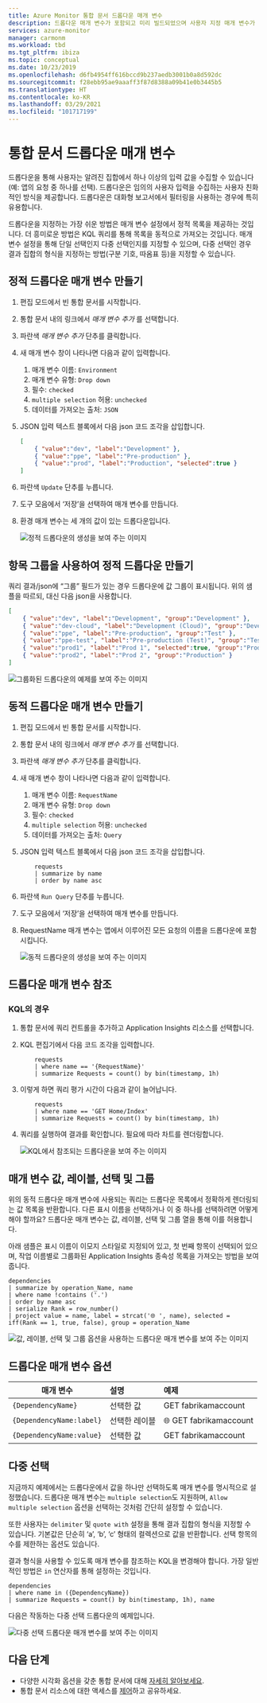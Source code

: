 ```yaml
---
title: Azure Monitor 통합 문서 드롭다운 매개 변수
description: 드롭다운 매개 변수가 포함되고 미리 빌드되었으며 사용자 지정 매개 변수가 있는 통합 문서를 이용해 복잡한 보고를 간소화
services: azure-monitor
manager: carmonm
ms.workload: tbd
ms.tgt_pltfrm: ibiza
ms.topic: conceptual
ms.date: 10/23/2019
ms.openlocfilehash: d6fb4954ff616bccd9b237aedb3001b0a8d592dc
ms.sourcegitcommit: f28ebb95ae9aaaff3f87d8388a09b41e0b3445b5
ms.translationtype: HT
ms.contentlocale: ko-KR
ms.lasthandoff: 03/29/2021
ms.locfileid: "101717199"
---
```

# <a name="workbook-drop-down-parameters"></a>통합 문서 드롭다운 매개 변수

드롭다운을 통해 사용자는 알려진 집합에서 하나 이상의 입력 값을 수집할 수 있습니다(예: 앱의 요청 중 하나를 선택). 드롭다운은 임의의 사용자 입력을 수집하는 사용자 친화적인 방식을 제공합니다. 드롭다운은 대화형 보고서에서 필터링을 사용하는 경우에 특히 유용합니다. 

드롭다운을 지정하는 가장 쉬운 방법은 매개 변수 설정에서 정적 목록을 제공하는 것입니다. 더 흥미로운 방법은 KQL 쿼리를 통해 목록을 동적으로 가져오는 것입니다. 매개 변수 설정을 통해 단일 선택인지 다중 선택인지를 지정할 수 있으며, 다중 선택인 경우 결과 집합의 형식을 지정하는 방법(구분 기호, 따옴표 등)을 지정할 수 있습니다.

## <a name="creating-a-static-drop-down-parameter"></a>정적 드롭다운 매개 변수 만들기

1. 편집 모드에서 빈 통합 문서를 시작합니다.
2. 통합 문서 내의 링크에서 _매개 변수 추가_ 를 선택합니다.
3. 파란색 _매개 변수 추가_ 단추를 클릭합니다.
4. 새 매개 변수 창이 나타나면 다음과 같이 입력합니다.
    1. 매개 변수 이름: `Environment`
    2. 매개 변수 유형: `Drop down`
    3. 필수: `checked`
    4. `multiple selection` 허용: `unchecked`
    5. 데이터를 가져오는 출처: `JSON`
5. JSON 입력 텍스트 블록에서 다음 json 코드 조각을 삽입합니다.
    ```json
    [
        { "value":"dev", "label":"Development" },
        { "value":"ppe", "label":"Pre-production" },
        { "value":"prod", "label":"Production", "selected":true }
    ]
    ```
6. 파란색 `Update` 단추를 누릅니다.
7. 도구 모음에서 ‘저장’을 선택하여 매개 변수를 만듭니다.
8. 환경 매개 변수는 세 개의 값이 있는 드롭다운입니다.

    ![정적 드롭다운의 생성을 보여 주는 이미지](./media/workbooks-dropdowns/dropdown-create.png)

## <a name="creating-a-static-dropdown-with-groups-of-items"></a>항목 그룹을 사용하여 정적 드롭다운 만들기

쿼리 결과/json에 “그룹” 필드가 있는 경우 드롭다운에 값 그룹이 표시됩니다. 위의 샘플을 따르되, 대신 다음 json을 사용합니다.

```json
[
    { "value":"dev", "label":"Development", "group":"Development" },
    { "value":"dev-cloud", "label":"Development (Cloud)", "group":"Development" },
    { "value":"ppe", "label":"Pre-production", "group":"Test" },
    { "value":"ppe-test", "label":"Pre-production (Test)", "group":"Test" },
    { "value":"prod1", "label":"Prod 1", "selected":true, "group":"Production" },
    { "value":"prod2", "label":"Prod 2", "group":"Production" }
]
```

![그룹화된 드롭다운의 예제를 보여 주는 이미지](./media/workbooks-dropdowns/grouped-dropDown.png)


## <a name="creating-a-dynamic-drop-down-parameter"></a>동적 드롭다운 매개 변수 만들기
1. 편집 모드에서 빈 통합 문서를 시작합니다.
2. 통합 문서 내의 링크에서 _매개 변수 추가_ 를 선택합니다.
3. 파란색 _매개 변수 추가_ 단추를 클릭합니다.
4. 새 매개 변수 창이 나타나면 다음과 같이 입력합니다.
    1. 매개 변수 이름: `RequestName`
    2. 매개 변수 유형: `Drop down`
    3. 필수: `checked`
    4. `multiple selection` 허용: `unchecked`
    5. 데이터를 가져오는 출처: `Query`
5. JSON 입력 텍스트 블록에서 다음 json 코드 조각을 삽입합니다.

    ```kusto
        requests
        | summarize by name
        | order by name asc
    ```
1. 파란색 `Run Query` 단추를 누릅니다.
2. 도구 모음에서 ‘저장’을 선택하여 매개 변수를 만듭니다.
3. RequestName 매개 변수는 앱에서 이루어진 모든 요청의 이름을 드롭다운에 포함시킵니다.

    ![동적 드롭다운의 생성을 보여 주는 이미지](./media/workbooks-dropdowns/dropdown-dynamic.png)

## <a name="referencing-drop-down-parameter"></a>드롭다운 매개 변수 참조

### <a name="in-kql"></a>KQL의 경우
1. 통합 문서에 쿼리 컨트롤을 추가하고 Application Insights 리소스를 선택합니다.
2. KQL 편집기에서 다음 코드 조각을 입력합니다.

    ```kusto
        requests
        | where name == '{RequestName}'
        | summarize Requests = count() by bin(timestamp, 1h)

    ```
3. 이렇게 하면 쿼리 평가 시간이 다음과 같이 늘어납니다.

    ```kusto
        requests
        | where name == 'GET Home/Index'
        | summarize Requests = count() by bin(timestamp, 1h)
    ```

4. 쿼리를 실행하여 결과를 확인합니다. 필요에 따라 차트를 렌더링합니다.

    ![KQL에서 참조되는 드롭다운을 보여 주는 이미지](./media/workbooks-dropdowns/dropdown-reference.png)


## <a name="parameter-value-label-selection-and-group"></a>매개 변수 값, 레이블, 선택 및 그룹
위의 동적 드롭다운 매개 변수에 사용되는 쿼리는 드롭다운 목록에서 정확하게 렌더링되는 값 목록을 반환합니다. 다른 표시 이름을 선택하거나 이 중 하나를 선택하려면 어떻게 해야 할까요? 드롭다운 매개 변수는 값, 레이블, 선택 및 그룹 열을 통해 이를 허용합니다.

아래 샘플은 표시 이름이 이모지 스타일로 지정되어 있고, 첫 번째 항목이 선택되어 있으며, 작업 이름별로 그룹화된 Application Insights 종속성 목록을 가져오는 방법을 보여 줍니다.

```kusto
dependencies
| summarize by operation_Name, name
| where name !contains ('.')
| order by name asc
| serialize Rank = row_number()
| project value = name, label = strcat('🌐 ', name), selected = iff(Rank == 1, true, false), group = operation_Name
```

![값, 레이블, 선택 및 그룹 옵션을 사용하는 드롭다운 매개 변수를 보여 주는 이미지](./media/workbooks-dropdowns/dropdown-more-options.png)


## <a name="drop-down-parameter-options"></a>드롭다운 매개 변수 옵션
| 매개 변수 | 설명 | 예제 |
| ------------- |:-------------|:-------------|
| `{DependencyName}` | 선택한 값 | GET fabrikamaccount |
| `{DependencyName:label}` | 선택한 레이블 | 🌐 GET fabrikamaccount |
| `{DependencyName:value}` | 선택한 값 | GET fabrikamaccount |

## <a name="multiple-selection"></a>다중 선택
지금까지 예제에서는 드롭다운에서 값을 하나만 선택하도록 매개 변수를 명시적으로 설정했습니다. 드롭다운 매개 변수는 `multiple selection`도 지원하며, `Allow multiple selection` 옵션을 선택하는 것처럼 간단히 설정할 수 있습니다. 

또한 사용자는 `delimiter` 및 `quote with` 설정을 통해 결과 집합의 형식을 지정할 수 있습니다. 기본값은 단순히 ‘a’, ‘b’, ‘c’ 형태의 컬렉션으로 값을 반환합니다. 선택 항목의 수를 제한하는 옵션도 있습니다.

결과 형식을 사용할 수 있도록 매개 변수를 참조하는 KQL을 변경해야 합니다. 가장 일반적인 방법은 `in` 연산자를 통해 설정하는 것입니다.

```kusto
dependencies
| where name in ({DependencyName})
| summarize Requests = count() by bin(timestamp, 1h), name
```

다음은 작동하는 다중 선택 드롭다운의 예제입니다.

![다중 선택 드롭다운 매개 변수를 보여 주는 이미지](./media/workbooks-dropdowns/dropdown-multiselect.png)

## <a name="next-steps"></a>다음 단계

* 다양한 시각화 옵션을 갖춘 통합 문서에 대해 [자세히 알아보세요](./workbooks-overview.md#visualizations).
* 통합 문서 리소스에 대한 액세스를 [제어](./workbooks-access-control.md)하고 공유하세요.